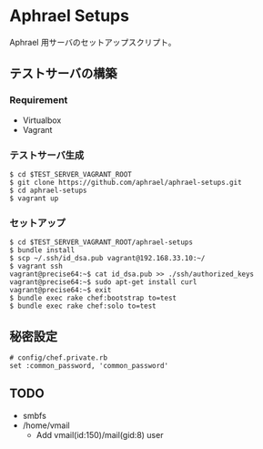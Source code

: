 # Aphrael Setups

Aphrael 用サーバのセットアップスクリプト。

## テストサーバの構築

### Requirement

-   Virtualbox
-   Vagrant

### テストサーバ生成

    $ cd $TEST_SERVER_VAGRANT_ROOT
    $ git clone https://github.com/aphrael/aphrael-setups.git
    $ cd aphrael-setups
    $ vagrant up

### セットアップ

    $ cd $TEST_SERVER_VAGRANT_ROOT/aphrael-setups
    $ bundle install
    $ scp ~/.ssh/id_dsa.pub vagrant@192.168.33.10:~/
    $ vagrant ssh
    vagrant@precise64:~$ cat id_dsa.pub >> ./ssh/authorized_keys
    vagrant@precise64:~$ sudo apt-get install curl
    vagrant@precise64:~$ exit
    $ bundle exec rake chef:bootstrap to=test
    $ bundle exec rake chef:solo to=test

## 秘密設定

    # config/chef.private.rb
    set :common_password, 'common_password'

## TODO

-   smbfs
-   /home/vmail
    -   Add vmail(id:150)/mail(gid:8) user
